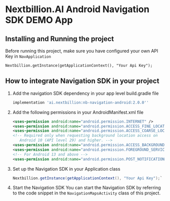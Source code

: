 # Nextbillion.AI Android Navigation SDK DEMO App

## Installing and Running the project
Before running this project, make sure you have configured your own API Key in 
`NavApplication`

`Nextbillion.getInstance(getApplicationContext(), "Your Api Key");`

## How to integrate Navigation SDK in your project
1. Add the navigation SDK dependency in your app level build.gradle file
    ```gradle
    implementation 'ai.nextbillion:nb-navigation-android:2.0.0''
    ```
2. Add the following permissions in your AndroidManifest.xml file
    ```xml
    <uses-permission android:name="android.permission.INTERNET" />
    <uses-permission android:name="android.permission.ACCESS_FINE_LOCATION" />
    <uses-permission android:name="android.permission.ACCESS_COARSE_LOCATION" />
    <!-- Required only when requesting background location access on
       Android 10 (API level 29) and higher. -->
    <uses-permission android:name="android.permission.ACCESS_BACKGROUND_LOCATION" />
    <uses-permission android:name="android.permission.FOREGROUND_SERVICE" />
    <!-- For Android 13 and above -->
    <uses-permission android:name="android.permission.POST_NOTIFICATIONS" />
    ```
3. Set up the Navigation SDK in your Application class
    ```java
    Nextbillion.getInstance(getApplicationContext(), "Your Api Key");`
    ```
4. Start the Navigation SDK
   You can start the Navigation SDK by referring to the code snippet in the `NavigationMapsActivity` class of this project.